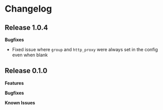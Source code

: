 # Changelog

## Release 1.0.4

**Bugfixes**

* Fixed issue where `group` and `http_proxy` were always set in the config even when blank

## Release 0.1.0

**Features**

**Bugfixes**

**Known Issues**
